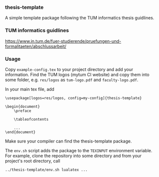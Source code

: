
### thesis-template

A simple template package following the TUM informatics thesis guidlines.

### TUM informatics guidlines

https://www.in.tum.de/fuer-studierende/pruefungen-und-formalitaeten/abschlussarbeit/

### Usage

Copy `example-config.tex` to your project directory and add your information. Find the TUM logos (mytum CI website) and copy them into some folder, e.g. `res/logos` as `tum-logo.pdf` and `faculty-logo.pdf`.

In your main tex file, add

```
\usepackage[logos=res/logos, config=my-config]{thesis-template}

\begin{document}
    \preface
    
    \tableofcontents
    
    ...
\end{document}
```

Make sure your compiler can find the thesis-template package.

The `env.sh` script adds the package to the `TEXINPUT` environment variable. For example, clone the repository into some directory and from your project's root directory, call

```
../thesis-template/env.sh lualatex ...
```

